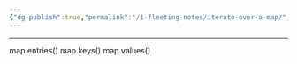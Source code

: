 ```yaml
---
{"dg-publish":true,"permalink":"/1-fleeting-notes/iterate-over-a-map/","created":"2023-07-20T14:21:03.053+02:00","updated":"2023-08-03T14:48:19.286+02:00"}
---
```



---
map.entries()
map.keys()
map.values()